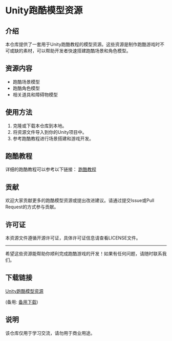 # Unity跑酷模型资源

## 介绍

本仓库提供了一套用于Unity跑酷教程的模型资源。这些资源是制作跑酷游戏时不可或缺的素材，可以帮助开发者快速搭建跑酷场景和角色模型。

## 资源内容

- 跑酷场景模型
- 跑酷角色模型
- 相关道具和障碍物模型

## 使用方法

1. 克隆或下载本仓库到本地。
2. 将资源文件导入到你的Unity项目中。
3. 参考跑酷教程进行场景搭建和游戏开发。

## 跑酷教程

详细的跑酷教程可以参考以下链接：
[跑酷教程](https://blog.csdn.net/q764424567/article/details/78221190)

## 贡献

欢迎大家贡献更多的跑酷模型资源或提出改进建议。请通过提交Issue或Pull Request的方式参与贡献。

## 许可证

本资源文件遵循开源许可证，具体许可证信息请查看LICENSE文件。

---

希望这些资源能帮助你顺利完成跑酷游戏的开发！如果有任何问题，请随时联系我们。

## 下载链接
[Unity跑酷模型资源](https://pan.quark.cn/s/e4fb2a81177a) 

(备用: [备用下载](https://pan.baidu.com/s/19_eI0mbDjvhYcS6CF46fCw?pwd=1234))

## 说明

该仓库仅用于学习交流，请勿用于商业用途。
